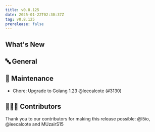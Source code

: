 ```yaml
---
title: v0.8.125
date: 2025-01-22T02:30:37Z
tag: v0.8.125
prerelease: false
---
```


## What's New
## 🔤 General
## 🧰 Maintenance

- Chore: Upgrade to Golang 1.23 @leecalcote (#3130)

## 👨🏽‍💻 Contributors

Thank you to our contributors for making this release possible:
@l5io, @leecalcote and MUzairS15

